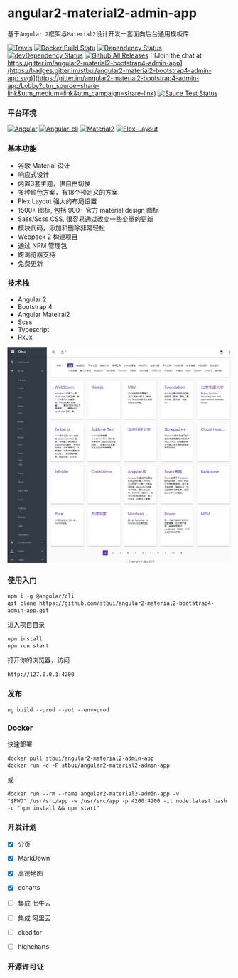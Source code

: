 # angular2-material2-admin-app

基于`Angular 2`框架与`Material2`设计开发一套面向后台通用模板库

[![Travis](https://travis-ci.org/stbui/angular2-material2-bootstrap4-admin-app.svg?branch=master)](https://travis-ci.org/stbui/angular2-material2-bootstrap4-admin-app)
[![Docker Build Statu](https://img.shields.io/docker/build/stbui/angular2-material2-admin-app.svg?style=flat-square)](https://hub.docker.com/r/stbui/angular2-material2-admin-app/)
[![Dependency Status](https://img.shields.io/david/stbui/angular2-material2-bootstrap4-admin-app.svg?style=flat-square)](https://david-dm.org/stbui/angular2-material2-bootstrap4-admin-app)
[![devDependency Status](https://img.shields.io/david/stbui/angular2-material2-bootstrap4-admin-app.svg?style=flat-square)](https://david-dm.org/stbui/angular2-material2-bootstrap4-admin-app?type=dev)
[![Github All Releases](https://img.shields.io/github/downloads/stbui/angular2-material2-bootstrap4-admin-app/total.svg)](http://www.stbui.com)
[![Join the chat at https://gitter.im/angular2-material2-bootstrap4-admin-app](https://badges.gitter.im/stbui/angular2-material2-bootstrap4-admin-app.svg)](https://gitter.im/angular2-material2-bootstrap4-admin-app/Lobby?utm_source=share-link&utm_medium=link&utm_campaign=share-link)
[![Sauce Test Status](https://saucelabs.com/browser-matrix/angular2-ci.svg)](https://saucelabs.com/u/angular2-ci)

### 平台环境

[![Angular](https://img.shields.io/badge/Angular2-2.4.0-brightgreen.svg?style=flat-square)](https://github.com/angular/angular)
[![Angular-cli](https://img.shields.io/badge/Angular.cli-1.0.0.rc.1-brightgreen.svg?style=square)](https://github.com/angular/angular-cli)
[![Material2](https://img.shields.io/badge/Material2-2.0.0.beta.2-brightgreen.svg?style=square)](https://github.com/angular/material2)
[![Flex-Layout](https://img.shields.io/badge/Flex.Layout-2.0.0.rc.1-brightgreen.svg?style=square)](https://github.com/angular/flex-layout)


### 基本功能
- 谷歌 Material 设计
- 响应式设计
- 内置3套主题，供自由切换
- 多种颜色方案，有18个预定义的方案
- Flex Layout 强大的布局设置
- 1500+ 图标, 包括 900+ 官方 material design 图标
- Sass/Scss CSS, 很容易通过改变一些变量的更新
- 模块代码，添加和删除非常轻松
- Webpack 2 构建项目
- 通过 NPM 管理包
- 跨浏览器支持
- 免费更新


### 技术栈
- Angular 2
- Bootstrap 4
- Angular Mateiral2
- Scss
- Typescript
- RxJx

![demo image](src/assets/images-demo/2017-04-07_202402.jpg)


### 使用入门

```
npm i -g @angular/cli
git clone https://github.com/stbui/angular2-material2-bootstrap4-admin-app.git
```


进入项目目录
```
npm install
npm run start
```
打开你的浏览器，访问
```
http://127.0.0.1:4200
```

### 发布

```
ng build --prod --aot --env=prod
```

### Docker

快速部署

```
docker pull stbui/angular2-material2-admin-app
docker run -d -P stbui/angular2-material2-admin-app
```
或
```
docker run --rm --name angular2-material2-admin-app -v "$PWD":/usr/src/app -w /usr/src/app -p 4200:4200 -it node:latest bash -c "npm install && npm start"
```

### 开发计划

- [x] 分页
- [x] MarkDown
- [x] 高德地图
- [x] echarts
- [ ] 集成 七牛云
- [ ] 集成 阿里云
- [ ] ckeditor
- [ ] highcharts


### 开源许可证

